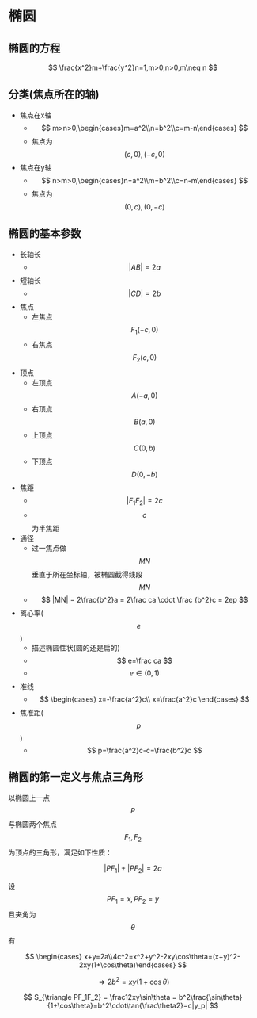 # 椭圆

## 椭圆的方程

$$ \frac{x^2}m+\frac{y^2}n=1,m>0,n>0,m\neq n $$

## 分类(焦点所在的轴)

* 焦点在x轴
  * $$ m>n>0,\begin{cases}m=a^2\\n=b^2\\c=m-n\end{cases} $$
  * 焦点为 $$ (c,0),(-c,0) $$
* 焦点在y轴
  * $$ n>m>0,\begin{cases}n=a^2\\m=b^2\\c=n-m\end{cases} $$
  * 焦点为 $$ (0,c),(0,-c) $$

## 椭圆的基本参数

* 长轴长
  * $$ |AB| = 2a $$
* 短轴长
  * $$ |CD| = 2b $$
* 焦点
  * 左焦点 $$ F_1(-c,0) $$
  * 右焦点 $$ F_2(c,0) $$
* 顶点
  * 左顶点 $$ A(-a,0) $$
  * 右顶点 $$ B(a,0) $$
  * 上顶点 $$ C(0,b) $$
  * 下顶点 $$ D(0,-b) $$
* 焦距
  * $$ |F_1F_2| = 2c $$
  * $$ c $$ 为半焦距
* 通径
  * 过一焦点做 $$ MN $$ 垂直于所在坐标轴，被椭圆截得线段 $$ MN $$
  * $$ |MN| = 2\frac{b^2}a =  2\frac ca \cdot \frac {b^2}c = 2ep $$
* 离心率( $$e$$ )
  * 描述椭圆性状(圆的还是扁的)
  * $$ e=\frac ca $$
  * $$ e \in (0,1) $$
* 准线
  * $$ \begin{cases} x=-\frac{a^2}c\\ x=\frac{a^2}c \end{cases} $$
* 焦准距( $$p$$ )
  * $$ p=\frac{a^2}c-c=\frac{b^2}c $$

## 椭圆的第一定义与焦点三角形

以椭圆上一点 $$ P $$ 与椭圆两个焦点 $$F_1,F_2$$ 为顶点的三角形，满足如下性质：

$$ |PF_1| + |PF_2| = 2a $$

设 $$ PF_1 = x, PF_2 = y $$ 且夹角为 $$ \theta $$ 有

$$ \begin{cases} x+y=2a\\4c^2=x^2+y^2-2xy\cos\theta=(x+y)^2-2xy(1+\cos\theta)\end{cases} $$

$$ \Rightarrow 2b^2=xy(1+\cos\theta) $$

$$ S_{\triangle PF_1F_2} = \frac12xy\sin\theta = b^2\frac{\sin\theta}{1+\cos\theta}=b^2\cdot\tan{\frac\theta2}=c|y_p| $$
